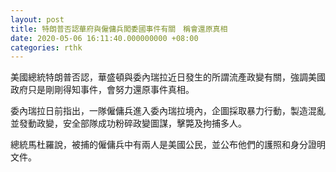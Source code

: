 ```yaml
---
layout: post
title: 特朗普否認華府與僱傭兵闖委國事件有關　稱會還原真相
date: 2020-05-06 16:11:40.000000000 +08:00
categories: rthk
---
```


美國總統特朗普否認，華盛頓與委內瑞拉近日發生的所謂流產政變有關，強調美國政府只是剛剛得知事件，會努力還原事件真相。

委內瑞拉日前指出，一隊僱傭兵進入委內瑞拉境內，企圖採取暴力行動，製造混亂並發動政變，安全部隊成功粉碎政變圖謀，擊斃及拘捕多人。

總統馬杜羅說，被捕的僱傭兵中有兩人是美國公民，並公布他們的護照和身分證明文件。

